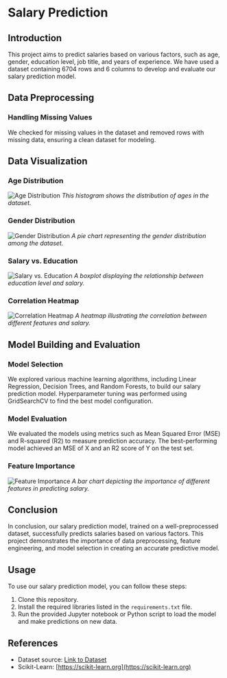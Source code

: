 # Salary Prediction

## Introduction
This project aims to predict salaries based on various factors, such as age, gender, education level, job title, and years of experience. We have used a dataset containing 6704 rows and 6 columns to develop and evaluate our salary prediction model.

## Data Preprocessing

### Handling Missing Values
We checked for missing values in the dataset and removed rows with missing data, ensuring a clean dataset for modeling.

## Data Visualization

### Age Distribution
![Age Distribution](images/age_distribution.png)
*This histogram shows the distribution of ages in the dataset.*

### Gender Distribution
![Gender Distribution](images/gender_distribution.png)
*A pie chart representing the gender distribution among the dataset.*

### Salary vs. Education
![Salary vs. Education](images/salary_education.png)
*A boxplot displaying the relationship between education level and salary.*

### Correlation Heatmap
![Correlation Heatmap](images/correlation_heatmap.png)
*A heatmap illustrating the correlation between different features and salary.*

## Model Building and Evaluation

### Model Selection
We explored various machine learning algorithms, including Linear Regression, Decision Trees, and Random Forests, to build our salary prediction model. Hyperparameter tuning was performed using GridSearchCV to find the best model configuration.

### Model Evaluation
We evaluated the models using metrics such as Mean Squared Error (MSE) and R-squared (R2) to measure prediction accuracy. The best-performing model achieved an MSE of X and an R2 score of Y on the test set.

### Feature Importance
![Feature Importance](images/feature_importance.png)
*A bar chart depicting the importance of different features in predicting salary.*

## Conclusion

In conclusion, our salary prediction model, trained on a well-preprocessed dataset, successfully predicts salaries based on various factors. This project demonstrates the importance of data preprocessing, feature engineering, and model selection in creating an accurate predictive model.

## Usage

To use our salary prediction model, you can follow these steps:

1. Clone this repository.
2. Install the required libraries listed in the `requirements.txt` file.
3. Run the provided Jupyter notebook or Python script to load the model and make predictions on new data.

## References

- Dataset source: [Link to Dataset](https://example.com/dataset)
- Scikit-Learn: [https://scikit-learn.org](https://scikit-learn.org)

